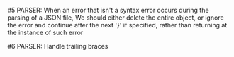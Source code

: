 #5
PARSER: When an error that isn't a syntax error occurs during the parsing of a JSON file, We should either delete the entire object, or ignore the error and continue after the next '}' if specified, rather than returning at the instance of such error

#6
PARSER: Handle trailing braces